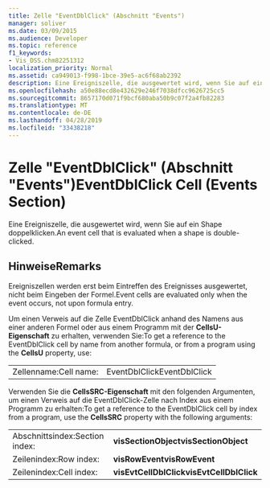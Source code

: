 ```yaml
---
title: Zelle "EventDblClick" (Abschnitt "Events")
manager: soliver
ms.date: 03/09/2015
ms.audience: Developer
ms.topic: reference
f1_keywords:
- Vis_DSS.chm82251312
localization_priority: Normal
ms.assetid: ca949013-f998-1bce-39e5-ac6f68ab2392
description: Eine Ereigniszelle, die ausgewertet wird, wenn Sie auf ein Shape doppelklicken.
ms.openlocfilehash: a50e88ecd8e432629e246f7038dfcc9626725cc5
ms.sourcegitcommit: 8657170d071f9bcf680aba50b9c07f2a4fb82283
ms.translationtype: MT
ms.contentlocale: de-DE
ms.lasthandoff: 04/28/2019
ms.locfileid: "33438218"
---
```

# <a name="eventdblclick-cell-events-section"></a><span data-ttu-id="3e650-103">Zelle "EventDblClick" (Abschnitt "Events")</span><span class="sxs-lookup"><span data-stu-id="3e650-103">EventDblClick Cell (Events Section)</span></span>

<span data-ttu-id="3e650-104">Eine Ereigniszelle, die ausgewertet wird, wenn Sie auf ein Shape doppelklicken.</span><span class="sxs-lookup"><span data-stu-id="3e650-104">An event cell that is evaluated when a shape is double-clicked.</span></span>
  
## <a name="remarks"></a><span data-ttu-id="3e650-105">Hinweise</span><span class="sxs-lookup"><span data-stu-id="3e650-105">Remarks</span></span>

<span data-ttu-id="3e650-106">Ereigniszellen werden erst beim Eintreffen des Ereignisses ausgewertet, nicht beim Eingeben der Formel.</span><span class="sxs-lookup"><span data-stu-id="3e650-106">Event cells are evaluated only when the event occurs, not upon formula entry.</span></span>
  
<span data-ttu-id="3e650-107">Um einen Verweis auf die Zelle EventDblClick anhand des Namens aus einer anderen Formel oder aus einem Programm mit der **CellsU-Eigenschaft** zu erhalten, verwenden Sie:</span><span class="sxs-lookup"><span data-stu-id="3e650-107">To get a reference to the EventDblClick cell by name from another formula, or from a program using the **CellsU** property, use:</span></span> 
  
|||
|:-----|:-----|
| <span data-ttu-id="3e650-108">Zellenname:</span><span class="sxs-lookup"><span data-stu-id="3e650-108">Cell name:</span></span>  <br/> | <span data-ttu-id="3e650-109">EventDblClick</span><span class="sxs-lookup"><span data-stu-id="3e650-109">EventDblClick</span></span>  <br/> |
   
<span data-ttu-id="3e650-110">Verwenden Sie die **CellsSRC-Eigenschaft** mit den folgenden Argumenten, um einen Verweis auf die EventDblClick-Zelle nach Index aus einem Programm zu erhalten:</span><span class="sxs-lookup"><span data-stu-id="3e650-110">To get a reference to the EventDblClick cell by index from a program, use the **CellsSRC** property with the following arguments:</span></span> 
  
|||
|:-----|:-----|
| <span data-ttu-id="3e650-111">Abschnittsindex:</span><span class="sxs-lookup"><span data-stu-id="3e650-111">Section index:</span></span>  <br/> |<span data-ttu-id="3e650-112">**visSectionObject**</span><span class="sxs-lookup"><span data-stu-id="3e650-112">**visSectionObject**</span></span> <br/> |
| <span data-ttu-id="3e650-113">Zeilenindex:</span><span class="sxs-lookup"><span data-stu-id="3e650-113">Row index:</span></span>  <br/> |<span data-ttu-id="3e650-114">**visRowEvent**</span><span class="sxs-lookup"><span data-stu-id="3e650-114">**visRowEvent**</span></span> <br/> |
| <span data-ttu-id="3e650-115">Zeilenindex:</span><span class="sxs-lookup"><span data-stu-id="3e650-115">Cell index:</span></span>  <br/> |<span data-ttu-id="3e650-116">**visEvtCellDblClick**</span><span class="sxs-lookup"><span data-stu-id="3e650-116">**visEvtCellDblClick**</span></span> <br/> |
   

